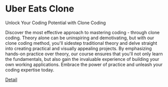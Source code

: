 # Uber Eats Clone 

Unlock Your Coding Potential with Clone Coding

Discover the most effective approach to mastering coding - through clone coding. Theory alone can be uninspiring and demotivating, but with our clone coding method, you'll sidestep traditional theory and delve straight into creating practical and visually appealing projects. By emphasizing hands-on practice over theory, our course ensures that you'll not only learn the fundamentals, but also gain the invaluable experience of building your own working applications. Embrace the power of practice and unleash your coding expertise today. 

[Detail](https://eduitfree.com/wE4c)